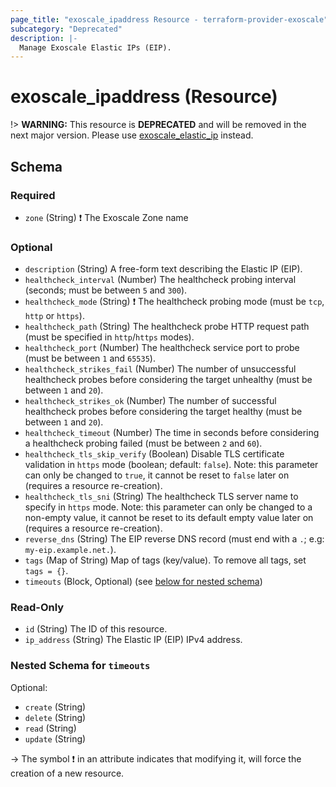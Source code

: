```yaml
---
page_title: "exoscale_ipaddress Resource - terraform-provider-exoscale"
subcategory: "Deprecated"
description: |-
  Manage Exoscale Elastic IPs (EIP).
---
```


# exoscale_ipaddress (Resource)

!> **WARNING:** This resource is **DEPRECATED** and will be removed in the next major version. Please use [exoscale_elastic_ip](./elastic_ip.md) instead.



<!-- schema generated by tfplugindocs -->
## Schema

### Required

- `zone` (String) ❗ The Exoscale Zone name

### Optional

- `description` (String) A free-form text describing the Elastic IP (EIP).
- `healthcheck_interval` (Number) The healthcheck probing interval (seconds; must be between `5` and `300`).
- `healthcheck_mode` (String) ❗ The healthcheck probing mode (must be `tcp`, `http` or `https`).
- `healthcheck_path` (String) The healthcheck probe HTTP request path (must be specified in `http`/`https` modes).
- `healthcheck_port` (Number) The healthcheck service port to probe (must be between `1` and `65535`).
- `healthcheck_strikes_fail` (Number) The number of unsuccessful healthcheck probes before considering the target unhealthy (must be between `1` and `20`).
- `healthcheck_strikes_ok` (Number) The number of successful healthcheck probes before considering the target healthy (must be between `1` and `20`).
- `healthcheck_timeout` (Number) The time in seconds before considering a healthcheck probing failed (must be between `2` and `60`).
- `healthcheck_tls_skip_verify` (Boolean) Disable TLS certificate validation in `https` mode (boolean; default: `false`). Note: this parameter can only be changed to `true`, it cannot be reset to `false` later on (requires a resource re-creation).
- `healthcheck_tls_sni` (String) The healthcheck TLS server name to specify in `https` mode. Note: this parameter can only be changed to a non-empty value, it cannot be reset to its default empty value later on (requires a resource re-creation).
- `reverse_dns` (String) The EIP reverse DNS record (must end with a `.`; e.g: `my-eip.example.net.`).
- `tags` (Map of String) Map of tags (key/value). To remove all tags, set `tags = {}`.
- `timeouts` (Block, Optional) (see [below for nested schema](#nestedblock--timeouts))

### Read-Only

- `id` (String) The ID of this resource.
- `ip_address` (String) The Elastic IP (EIP) IPv4 address.

<a id="nestedblock--timeouts"></a>
### Nested Schema for `timeouts`

Optional:

- `create` (String)
- `delete` (String)
- `read` (String)
- `update` (String)

-> The symbol ❗ in an attribute indicates that modifying it, will force the creation of a new resource.


